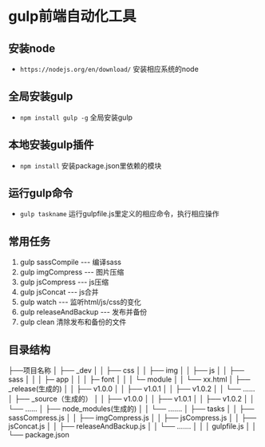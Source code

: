 # gulp前端自动化工具



## 安装node
* `https://nodejs.org/en/download/` 安装相应系统的node

## 全局安装gulp
* `npm install gulp -g` 全局安装gulp

## 本地安装gulp插件
* `npm install` 安装package.json里依赖的模块

## 运行gulp命令
* `gulp taskname` 运行gulpfile.js里定义的相应命令，执行相应操作


## 常用任务
1. gulp sassCompile --- 编译sass
2. gulp imgCompress --- 图片压缩
3. gulp jsCompress  --- js压缩
4. gulp jsConcat    --- js合并
5. gulp watch       --- 监听html/js/css的变化
6. gulp releaseAndBackup --- 发布并备份
7. gulp clean 清除发布和备份的文件


## 目录结构

├──项目名称
│   ├── _dev
│   │   ├── css
│   │   ├── img
│   │   ├── js
│   │   ├── sass
│   │   │    ├─ app
│   │   │    ├─ font
│   │   │    └─ module
│   │   └── xx.html
│   ├── _release(生成的)
│   │   ├── v1.0.0
│   │   ├── v1.0.1
│   │   ├── v1.0.2
│   │   └── ......
│   ├── _source（生成的）
│   │   ├── v1.0.0
│   │   ├── v1.0.1
│   │   ├── v1.0.2
│   │   └── ......
│   ├── node_modules(生成的)
│   │    └── .......
│   ├── tasks
│   │   ├── sassCompress.js
│   │   ├── imgCompress.js
│   │   ├── jsCompress.js
│   │   ├── jsConcat.js
│   │   ├── releaseAndBackup.js
│   │   └── .......
│   │ 
│  gulpfile.js
│   │ 
└── package.json  














